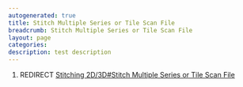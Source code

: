 ```yaml
---
autogenerated: true
title: Stitch Multiple Series or Tile Scan File
breadcrumb: Stitch Multiple Series or Tile Scan File
layout: page
categories: 
description: test description
---
```


1.  REDIRECT [Stitching 2D/3D\#Stitch Multiple Series or Tile Scan File](Stitching_2D/3D#Stitch_Multiple_Series_or_Tile_Scan_File "wikilink")

